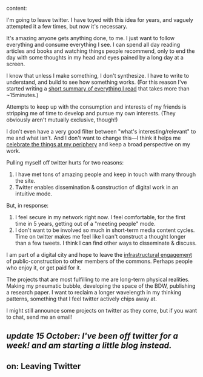 content: 

I'm going to leave twitter. I have toyed with this idea for years, and vaguely attempted it a few times, but now it's necessary. 

It's amazing anyone gets anything done, to me. I just want to follow everything and consume everything I see. I can spend all day reading articles and books and watching things people recommend, only to end the day with some thoughts in my head and eyes pained by a long day at a screen. 

I know that unless I make something, I don't synthesize. I have to write to understand, and build to see how something works. (For this reason I've started writing a [short summary of everything I read](https://docs.google.com/spreadsheets/d/1-nazAYHmrM3OjfxIDBB69S5DphIVbwuuOpT_8-l6Q58/edit#gid=0) that takes more than ~15minutes.)

Attempts to keep up with the consumption and interests of my friends is stripping me of time to develop and pursue my own interests. (They obviously aren't mutually exclusive, though!)

I don't even have a very good filter between "what's interesting/relevant" to me and what isn't. And I don't want to change this—I think it helps me [celebrate the things at my periphery](http://ltwp.net/interviews/?/joshua/) and keep a broad perspective on my work. 

Pulling myself off twitter hurts for two reasons:

1. I have met tons of amazing people and keep in touch with many through the site.
2. Twitter enables dissemination & construction of digital work in an intuitive mode.

But, in response:

1. I feel secure in my network right now. I feel comfortable, for the first time in 5 years, getting out of a "meeting people" mode. 
2. I don't want to be involved so much in short-term media content cycles. Time on twitter makes me feel like I can't construct a thought longer than a few tweets. I think I can find other ways to disseminate & discuss. 

I am part of a digital city and hope to leave the [infrastructural engagement](https://www.edge.org/conversation/monica_l_smith-infrastructure-as-dialogue) of public-construction to other members of the commons. Perhaps people who enjoy it, or get paid for it. 

The projects that are most fulfilling to me are long-term physical realities. Making my pneumatic bubble, developing the space of the BDW, publishing a research paper. I want to reclaim a longer wavelength in my thinking patterns, something that I feel twitter actively chips away at. 

I might still announce some projects on twitter as they come, but if you want to chat, send me an email! 

_update 15 October: I've been off twitter for a week! and am starting a little blog instead._
-
on: Leaving Twitter
-